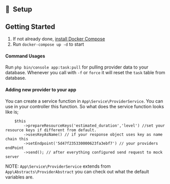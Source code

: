 ## 🚀&nbsp; Setup

## Getting Started

1. If not already done, [install Docker Compose](https://docs.docker.com/compose/install/)
2. Run `docker-compose up -d` to start

#### Command Usages

Run `php bin/console app:task:pull` for pulling provider data to your database. Whenever you call with `-f` or `force` it will reset the `task` table from database.

#### Adding new provider to your app

You can create a service function in `App\Service\ProviderService`. You can use in your controller this function. So what does the service function looks like is;

```
    $this
        ->prepareResourceKeys('estimated_duration','level') //set your resource keys if different from default.
        ->usesKeyAsName() // if your response object uses key as name chain this
        ->setEndpoint('5d47f235330000623fa3ebf7') // your providers endPoint
        ->send(); // after everything configured send request to mock server
```

NOTE:
`App\Service\ProviderService` extends from `App\Abstracts\ProviderAbstract` you can check out what the default variables are. 
